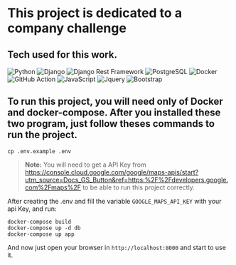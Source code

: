 # This project is dedicated to a company challenge
## Tech used for this work.
![Python](https://img.shields.io/badge/Python-FFD43B?style=for-the-badge&logo=python&logoColor=blue)
![Django](https://img.shields.io/badge/Django-092E20?style=for-the-badge&logo=django&logoColor=green)
![Django Rest Framework](https://img.shields.io/badge/django%20rest-ff1709?style=for-the-badge&logo=django&logoColor=white)
![PostgreSQL](https://img.shields.io/badge/PostgreSQL-316192?style=for-the-badge&logo=postgresql&logoColor=white)
![Docker](https://img.shields.io/badge/Docker-2CA5E0?style=for-the-badge&logo=docker&logoColor=white)
![GitHub Action](https://img.shields.io/badge/GitHub_Actions-2088FF?style=for-the-badge&logo=github-actions&logoColor=white)
![JavaScript](https://img.shields.io/badge/JavaScript-323330?style=for-the-badge&logo=javascript&logoColor=F7DF1E)
![Jquery](https://img.shields.io/badge/jQuery-0769AD?style=for-the-badge&logo=jquery&logoColor=white)
![Bootstrap](https://img.shields.io/badge/Bootstrap-563D7C?style=for-the-badge&logo=bootstrap&logoColor=white)

## To run this project, you will need only of Docker and docker-compose. After you installed these two program, just follow theses commands to run the project.
`cp .env.example .env`

> **Note:** You will need to get a API Key from https://console.cloud.google.com/google/maps-apis/start?utm_source=Docs_GS_Button&ref=https:%2F%2Fdevelopers.google.com%2Fmaps%2F to be able to run this project correctly.

After creating the .env and fill the variable `GOOGLE_MAPS_API_KEY` with your api Key, and run:
```
docker-compose build
docker-compose up -d db
docker-compose up app
```
And now just open your browser in `http://localhost:8000` and start to use it.
